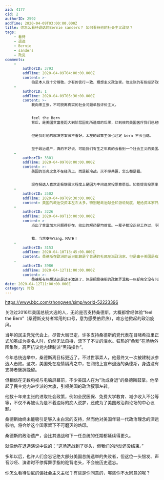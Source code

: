 ```yaml
---
aid: 4177
cid: 2
authorID: 2592
addTime: 2020-04-09T03:00:00.000Z
title: 你怎么看待退选的Bernie sanders？ 如何看待他的社会主义政见？
tags:
    - 看待
    - 退选
    - Bernie
    - sanders
    - 政见
comments:
    -
        authorID: 3793
        addTime: 2020-04-09T04:00:00.000Z
        content: >-
            伯尼本人我十分尊敬，少有的言行一致、理想主义政治家。他主张的有些经济政策，如全民医保，已经成为美国左翼主流。但他的经济政策对我来说有点太左，如取消私人医保，大学全部免费，联邦工作保证计划，全员有房计划等，我认为在官僚机构盘根错节、低效高费的情况下会产生实施中的灾难。
    -
        authorID: 1
        addTime: 2020-04-09T05:30:00.000Z
        content: >-
            我向来主张，不可脱离真实的社会问题单独评价主义。


            feel the Bern
            背后，是美国贫富差距大到阶层固化所造成的后果，烂到根的美国医疗我们已经吐槽过了，而免学费，实际是大学贷款已经压的年轻人喘不过气来，如果再加上就业不好，年轻人可能要十年二十年才能把大学贷款还掉……


            但是我对他的解决方案很不看好，太左的政策主张也注定 bern 不会当选。


            至于政治遗产，真的不好说，可能我们有生之年真的会看到一个社会主义的美国……
    -
        authorID: 3301
        addTime: 2020-04-09T08:00:00.000Z
        content: >-
            美国的当务之急不在经济上，而是新冷战。灭不掉共匪，怎么都是错。


            现在候选人喜欢走极端很大程度上是因为中间选民投票意愿低。如能提高投票率，哪怕给投票的发钱，或者推行网上投票，或者有候选人数量多些（如台湾事），都能改善政治对立。关键还在公众的决心，外无强敌就会导致内部对立尖锐化，团结抗共凝聚决心才是根本。
    -
        authorID: 3502
        addTime: 2020-04-09T09:30:00.000Z
        content: 美国的政治受资本左右太多，特别是政治献金和游说制度，是给资本家开后门的，很多资本家又与中共有勾结，所以等于给中共开后门。
    -
        authorID: 3226
        addTime: 2020-04-09T13:00:00.000Z
        content: >-
            点出了贫富加大问题得存在，给出的解药是均贫富。一辈子都没正经工作过，专职打嘴炮，打了一辈子嘴炮；选一个满嘴道德仁义的伪君子做总统，我还不如选一个真小人。当然，教育系统和公共服务系统大多都支持他，他上去这些地方的好日子就来了，不用在考虑funding了；学校的理想主义者学生们都支持，免学费多好啊，可惜学生们也是打嘴炮，口上支持但是大多不愿意排队投票。有正经工作的人不会支持这个要从他们口袋掏钱的老头，没工作的人当然无脑跟着dem的候选人走。


            我，当然支持Yang，MATH！
    -
        authorID: 3153
        addTime: 2020-04-10T13:45:00.000Z
        content: 桑德斯在欧洲的话只能算是个普通的社民左派政治家，但是由于美国是右派国家，所以显得桑德斯很左
    -
        authorID: 3986
        addTime: 2020-04-12T11:00:00.000Z
        content: >-
            桑德斯有些想法还是过于激进了，但是把桑德斯的政策弄温和一些却完全没有问题。比如大学教育免费，国家可以对大学生进行补贴，使大学教育的价格降低到一个可以令大多数老百姓接受的水平。
date: 2020-04-12T11:00:00.000Z
category: 时政
---
```


https://www.bbc.com/zhongwen/simp/world-52223396

关注过2016年美国总统大选的人，无论是否支持桑德斯，大概都曾经体验“feel the Bern”（桑德斯支持者常用的口号，意为感受伯尼热），难忘他掀起的政治旋风。

当年的民主党党代会上，尽管大局已定，许多支持桑德斯的党代表在目睹希拉里正式加冕成为提名人时，仍然无法自持，流下了不甘的泪水。狂热的“桑粉”在场地外围集聚，高声抗议党内建制派“黑箱操作”。

今年总统选举中，桑德斯离目标更近了。不过世事弄人，他最终又一次被建制派参选人击败。这次，美国处在疫情隔离之中，在网络上宣布退选的桑德斯，身边没有支持者簇拥挽留。

但相信在无数电视与电脑屏幕前，不少美国人在为"功成身退"的桑德斯鼓掌。他举起了民主党内进步派的大旗，引领美国的政治叙事左转。

他数十年来主张的进取社会政策，例如全民医保、免费大学教育、减少收入不公等等，不仅不再被认为是不着边际的痴人说梦，还成为了美国政治舆论场的中心议题。

桑德斯始终未能吸引足够入主白宫的支持，然而他对美国年轻一代政治理念的深远影响，将会给这个国家留下不可磨灭的烙印。

桑德斯的政治遗产，会比其选战和下一任总统的任期都延续得更久。

就像他在退选演说中说的：“这场选战到了尽头，但我们的运动还没结束。”

多年以后，也许人们会忘记绝大部分美国总统选举的失败者，但这位一头银发、声音沙哑、演讲时不停挥舞手指的驼背老头，不会被历史遗忘。

你怎么看待伯尼的偏社会主义主张？有些是你同意的，哪些你不太同意的呢？
